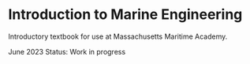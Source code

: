# Introduction to Marine Engineering


Introductory textbook for use at Massachusetts Maritime Academy.

June 2023  Status: Work in progress
